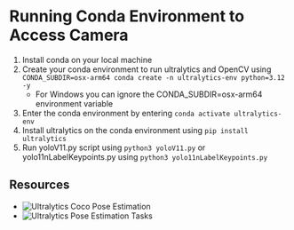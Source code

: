 # Running Conda Environment to Access Camera

1. Install conda on your local machine
2. Create your conda environment to run ultralytics and OpenCV using `CONDA_SUBDIR=osx-arm64 conda create -n ultralytics-env python=3.12 -y`
    - For Windows you can ignore the CONDA_SUBDIR=osx-arm64 environment variable
3. Enter the conda environment by entering `conda activate ultralytics-env`
4. Install ultralytics on the conda environment using `pip install ultralytics`
5. Run yoloV11.py script using `python3 yoloV11.py` or yolo11nLabelKeypoints.py using `python3 yolo11nLabelKeypoints.py`

## Resources

-   ![Ultralytics Coco Pose Estimation](https://docs.ultralytics.com/datasets/pose/coco/)
-   ![Ultralytics Pose Estimation Tasks](https://docs.ultralytics.com/tasks/pose/)
